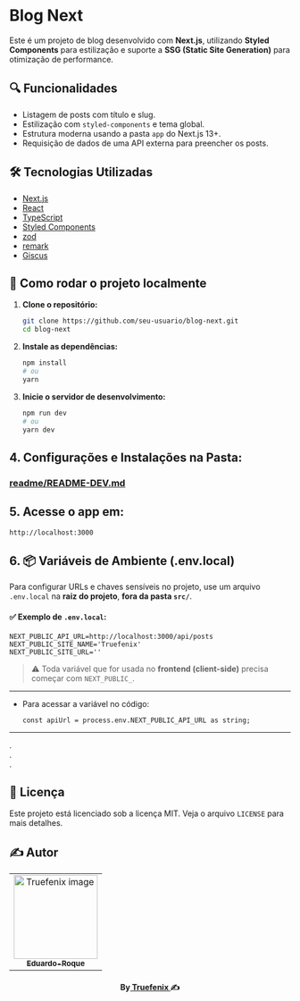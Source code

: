 # Blog Next

Este é um projeto de blog desenvolvido com **Next.js**, utilizando **Styled Components** para estilização e suporte a **SSG (Static Site Generation)** para otimização de performance.


## 🔍 Funcionalidades

- Listagem de posts com título e slug.
- Estilização com `styled-components` e tema global.
- Estrutura moderna usando a pasta `app` do Next.js 13+.
- Requisição de dados de uma API externa para preencher os posts.

## 🛠 Tecnologias Utilizadas

- [Next.js](https://nextjs.org/)
- [React](https://reactjs.org/)
- [TypeScript](https://www.typescriptlang.org/)
- [Styled Components](https://styled-components.com/)
- [zod](https://zod.dev/?id=requirements)
- [remark](https://www.npmjs.com/package/remark)
- [Giscus](https://giscus.app/pt)

## 🚀 Como rodar o projeto localmente

1. **Clone o repositório:**

    ```bash
   git clone https://github.com/seu-usuario/blog-next.git
   cd blog-next
    ````

2. **Instale as dependências:**

   ```bash
   npm install
   # ou
   yarn
   ```

3. **Inicie o servidor de desenvolvimento:**

   ```bash
   npm run dev
   # ou
   yarn dev
   ```

## 4. Configurações e Instalações na Pasta:

### [readme/README-DEV.md](readme/README-DEV.md)

## 5. Acesse o app em:
`http://localhost:3000`

## 6. 📦 Variáveis de Ambiente (.env.local)

Para configurar URLs e chaves sensíveis no projeto, use um arquivo `.env.local` na **raiz do projeto**, **fora da pasta `src/`**.

#### ✅ Exemplo de `.env.local`:

```env
NEXT_PUBLIC_API_URL=http://localhost:3000/api/posts
NEXT_PUBLIC_SITE_NAME='Truefenix'
NEXT_PUBLIC_SITE_URL=''
```

> ⚠️ Toda variável que for usada no **frontend (client-side)** precisa começar com `NEXT_PUBLIC_`.

---

* Para acessar a variável no código:

  ```tsx
  const apiUrl = process.env.NEXT_PUBLIC_API_URL as string;
  ```
---
.<br>.<br>.

## 📄 Licença

Este projeto está licenciado sob a licença MIT. Veja o arquivo `LICENSE` para mais detalhes.

## ✍️ Autor
<table align="center">
<tr>
<td align="center">
<a href="https://github.com/Truefenix">
<img src="https://avatars.githubusercontent.com/u/94227038?s=400&u=0c061da14bb3c2f5bf9de8467443f49d7068c365&v=4" width="150px;" alt="Truefenix image" />
<br />
<sub><b>Eduardo-Roque</b></sub>
</a>
</td>
</tr>
</table>

<h4 align="center">
By<a href="https://github.com/Truefenix" target="_blank"> Truefenix </a>✍️
